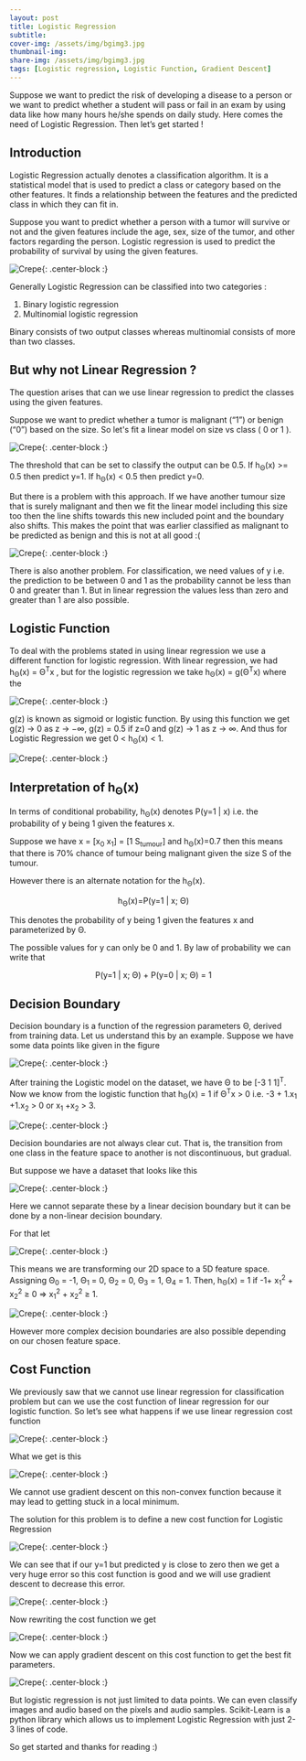 ```yaml
---
layout: post
title: Logistic Regression
subtitle: 
cover-img: /assets/img/bgimg3.jpg
thumbnail-img: 
share-img: /assets/img/bgimg3.jpg
tags: [Logistic regression, Logistic Function, Gradient Descent]
---
```



Suppose we want to predict the risk of developing a disease to a person or we want to predict whether a student will pass or fail in an exam by using data like how many hours he/she spends on daily study. Here comes the need of Logistic Regression. Then let’s get started !



## Introduction
Logistic Regression actually denotes a classification algorithm. It is a statistical model that is used to predict a class or category based on the other features. It finds a relationship between the features and the predicted class in which they can fit in.

Suppose you want to predict whether a person with a tumor will survive or not and the given features include the age, sex, size of the tumor, and other factors regarding the person. Logistic regression is used to predict the probability of survival by using the given features. 

![Crepe](/assets/img/3.1.png){: .center-block :}

Generally Logistic Regression can be classified into two categories :
1. Binary logistic regression
2. Multinomial logistic regression

Binary consists of two output classes whereas multinomial consists of more than two classes.



## But why not Linear Regression ?

The question arises that can we use linear regression to predict the classes using the given features.

Suppose we want to predict whether a tumor is malignant (“1”) or benign (“0”) based on the size. So let's fit a linear model on size vs class ( 0 or 1 ).

![Crepe](/assets/img/3.2.png){: .center-block :}

The threshold that can be set to classify the output can be 0.5.
If h<sub>Θ</sub>(x) >= 0.5 then predict y=1.
If h<sub>Θ</sub>(x) < 0.5 then predict y=0.

But there is a problem with this approach. If we have another tumour size that is surely malignant and then we fit the linear model including this size too then the line shifts towards this new included point and the boundary also shifts. This makes the point that was earlier classified as malignant to be predicted as benign and this is not at all good :(

![Crepe](/assets/img/3.3.png){: .center-block :}

There is also another problem. For classification, we need values of y i.e. the prediction to be between 0 and 1 as the probability cannot be less than 0 and greater than 1. But in linear regression the values less than zero and greater than 1 are also possible.



## Logistic Function
To deal with the problems stated in using linear regression we use a different function for logistic regression. With linear regression, we had h<sub>Θ</sub>(x) = Θ<sup>T</sup>x , but for the logistic regression we take h<sub>Θ</sub>(x) = g(Θ<sup>T</sup>x) where the 

![Crepe](/assets/img/3.4.png){: .center-block :}

g(z) is known as sigmoid or logistic function. By using this function we get g(z) → 0 as z → −∞, g(z) = 0.5 if z=0 and g(z) → 1 as z → ∞. And thus for Logistic Regression we get 0 < h<sub>Θ</sub>(x) < 1.

![Crepe](/assets/img/3.5.png){: .center-block :}



## Interpretation of h<sub>Θ</sub>(x)
In terms of conditional probability, h<sub>Θ</sub>(x) denotes P(y=1 | x) i.e. the probability of y being 1 given the features x.

Suppose we have x = [x<sub>0</sub> x<sub>1</sub>] = [1 S<sub>tumour</sub>] and h<sub>Θ</sub>(x)=0.7 then this means that there is 70% chance of tumour being malignant given the size S of the tumour. 

However there is an alternate notation for the h<sub>Θ</sub>(x). 

<p align="center">h<sub>Θ</sub>(x)=P(y=1 | x; Θ) </p>

This denotes the probability of y being 1 given the features x and parameterized by Θ. 

The possible values for y can only be 0 and 1. By law of probability we can write that 

<p align="center">P(y=1 | x; Θ) + P(y=0 | x; Θ) = 1</p>



## Decision Boundary
Decision boundary is a function of the regression parameters Θ, derived from training data.
Let us understand this by an example. Suppose we have some data points like given in the figure

![Crepe](/assets/img/3.6.png){: .center-block :}

After training the Logistic model on the dataset, we have Θ to be [-3 1 1]<sup>T</sup>. Now we know from the logistic function that h<sub>Θ</sub>(x) = 1 if Θ<sup>T</sup>x > 0 i.e.
 -3 + 1.x<sub>1</sub> +1.x<sub>2</sub> > 0 or x<sub>1</sub> +x<sub>2</sub> > 3.

![Crepe](/assets/img/3.7.png){: .center-block :}

Decision boundaries are not always clear cut. That is, the transition from one class in the feature space to another is not discontinuous, but gradual.

But suppose we have a dataset that looks like this

![Crepe](/assets/img/3.8.png){: .center-block :}

Here we cannot separate these by a linear decision boundary but it can be done by a non-linear decision boundary.

For that let 

![Crepe](/assets/img/3.9.png){: .center-block :}

This means we are transforming our 2D space to a 5D feature space.
Assigning Θ<sub>0</sub> = -1, Θ<sub>1</sub> = 0, Θ<sub>2</sub> = 0, Θ<sub>3</sub> = 1, Θ<sub>4</sub> = 1. Then, h<sub>Θ</sub>(x) = 1 if -1+ x<sub>1</sub><sup>2</sup> + x<sub>2</sub><sup>2</sup> ≥ 0 => x<sub>1</sub><sup>2</sup> + x<sub>2</sub><sup>2</sup> ≥ 1. 

![Crepe](/assets/img/3.10.png){: .center-block :}

However more complex decision boundaries are also possible depending on our chosen feature space.  



## Cost Function
We previously saw that we cannot use linear regression for classification problem but can we use the cost function of linear regression for our logistic function. So let’s see what happens if we use linear regression cost function 

![Crepe](/assets/img/3.11.png){: .center-block :}

What we get is this

![Crepe](/assets/img/3.12.png){: .center-block :}

We cannot use gradient descent on this non-convex function because it may lead to getting stuck in a local minimum.

The solution for this problem is to define a new cost function for Logistic Regression

![Crepe](/assets/img/3.13.png){: .center-block :}

We can see that if our y=1 but predicted y is close to zero then we get a very huge error so this cost function is good and we will use gradient descent to decrease this error.

![Crepe](/assets/img/3.14.png){: .center-block :}

Now rewriting the cost function we get

![Crepe](/assets/img/3.15.png){: .center-block :}

Now we can apply gradient descent on this cost function to get the best fit parameters.

![Crepe](/assets/img/3.16.png){: .center-block :}



But logistic regression is not just limited to data points. We can even classify images and audio based on the pixels and audio samples. Scikit-Learn is a python library which allows us to implement Logistic Regression with just 2-3 lines of code. 

So get started and thanks for reading :)
